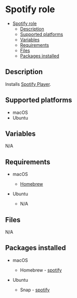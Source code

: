 # Spotify role

- [Spotify role](#spotify-role)
  - [Description](#description)
  - [Supported platforms](#supported-platforms)
  - [Variables](#variables)
  - [Requirements](#requirements)
  - [Files](#files)
  - [Packages installed](#packages-installed)

## Description

Installs [Spotify Player](https://www.spotify.com/).

## Supported platforms

- macOS
- Ubuntu

## Variables

N/A

## Requirements

- macOS
  - [Homebrew](../homebrew/README.md)

- Ubuntu
  - N/A

## Files

N/A

## Packages installed

- macOS
  - Homebrew - [spotify](https://formulae.brew.sh/cask/spotify)

- Ubuntu
  - Snap - [spotify](https://snapcraft.io/spotify)
